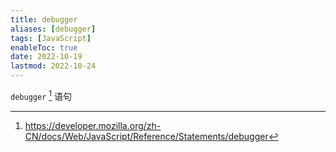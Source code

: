 ```yaml
---
title: debugger
aliases: [debugger]
tags: [JavaScript]
enableToc: true
date: 2022-10-19
lastmod: 2022-10-24
---
```


`debugger` [^1] 语句

[^1]: <https://developer.mozilla.org/zh-CN/docs/Web/JavaScript/Reference/Statements/debugger>
